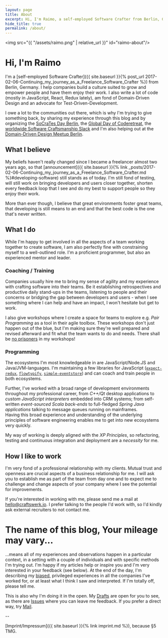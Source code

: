 ```yaml
---
layout: page
title: About
excerpt: Hi, I'm Raimo, a self-employed Software Crafter from Berlin, Germany. I help companies build a culture suited to grow and empower people and have them enjoy their work. I also write code ;-)
hide_title: true
permalink: /about/
---
```


<img src="{{ "/assets/raimo.png" | relative_url }}" id="raimo-about"/>

# Hi, I'm Raimo

I'm a [self-employed Software Crafter]({{ site.baseurl }}{% post_url 2017-02-06-Continuing_my_journey_as_a_Freelance_Software_Crafter %}) from Berlin, Germany. I help companies build a culture suited to grow and empower people and have them enjoy their work. I also write a lot of code (mostly in JavaScript, React, Redux lately), am fond of Domain-Driven Design and an advocate for Test-Driven-Development.

I owe a lot to the communities out there, which is why I'm trying to give something back, by sharing my experience through this blog and by organizing the [SoCraTes Day Berlin](http://www.socratesday.berlin/), the [Global Day of Coderetreat](http://www.coderetreat.org), the [worldwide Software Craftsmanship Slack](http://slack.softwarecraftsmanship.org/) and I'm also helping out at the [Domain-Driven Design Meetup Berlin](https://www.meetup.com/Domain-Driven-Design-Berlin/).

## What I believe

My beliefs haven't really changed since I became a freelancer almost two years ago, so that [announcement]({{ site.baseurl }}{% link _posts/2017-02-06-Continuing_my_journey_as_a_Freelance_Software_Crafter.md %}#developing-software) still stands as of today. I'm still fond of testing, will still work on bringing developers and users closer together, shorten every feedback loop that I see and do my best to support people so they enjoy their work.

More than ever though, I believe that great environments foster great teams, that developing is still means to an end and that the best code is the one that's never written.

## What I do

While I'm happy to get involved in all the aspects of a team working together to create software, I am also perfectly fine with constraining myself to a well-outlined role. I'm a proficient programmer, but also an experienced mentor and leader.

### Coaching / Training

Companies usually hire me to bring my sense of agility and my experience with crafting software into their teams. Be it establishing retrospectives and productive daily stand-ups in the teams, listening to people and their concerns or bridging the gap between developers and users - when I see something where I can help and have an impact, I won't hesitate but get to work.

I also give workshops where I create a space for teams to explore e.g. *Pair Programming* as a tool in their agile toolbox. These workshops don't just happen out of the blue, but I'm making sure they're well prepared and revised afterward and fit what the team wants to do and needs. There shall be [no prisoners](https://retromat.org/en/?id=1) in my workshops!

### Programming

The ecosystems I'm most knowledgeable in are JavaScript/Node.JS and Java/JVM-languages. I'm maintaining a few libraries for JavaScript ([`expect-redux`](https://github.com/rradczewski/expect-redux), [`flowtypify`](https://github.com/rradczewski/flowtypify), [`simple-eventstore`](https://github.com/rradczewski/simple-eventstore)) and can coach and train people in both ecosystems.

Further, I've worked with a broad range of development environments throughout my professional career, from *C++/Qt* desktop applications to *custom JavaScript interpreters* embedded into CRM systems; from self-written *event-sourced Scala back-ends* to full-fledged *Spring Java applications* talking to message queues running on mainframes.  
Having this broad experience and understanding of the underlying principles of software engineering enables me to get into new ecosystems very quickly.

My way of working is deeply aligned with the *XP Principles*, so refactoring, testing and continuous integration and deployment are a *necessity* for me.

## How I like to work

I'm very fond of a professional relationship with my clients. Mutual trust and openness are crucial  aspects of a business relationship for me. I will ask you to establish me as part of the team from day one and to expect me to challenge and change aspects of your company where I see the potential for improvements.

If you're interested in working with me, please send me a mail at [hello@craftswerk.io](mailto:hello@craftswerk.io). I prefer talking to the people I'd work with, so I'd kindly ask external recruiters to not contact me.

# The name of this blog, Your mileage may vary...

...means all of my experiences and observations happen in a particular context, in a setting with a couple of individuals and with specific methods I'm trying out.
I'm happy if my articles help or inspire you and I'm very interested in your feedback (see below). At the end of the day, I'm describing my [biased](https://betterhumans.coach.me/cognitive-bias-cheat-sheet-55a472476b18?gi=4d491e9aedc9#.2n3okjow7), privileged experiences in all the companies I've worked for, or at least what I think I saw and interpreted. If I'm totally off, please tell me.

This is also why I'm doing it in the open. My [Drafts](https://github.com/rradczewski/ymmv/tree/master/_drafts) are open for you to see, as there are [Issues](https://github.com/rradczewski/ymmv/issues?utf8=%E2%9C%93&q=) where you can leave me feedback. If you prefer a direct way, try [Mail](mailto:hello@craftswerk.io).

--

[Imprint/Impressum]({{ site.baseurl }}{% link imprint.md %}), because §5 TMG.
